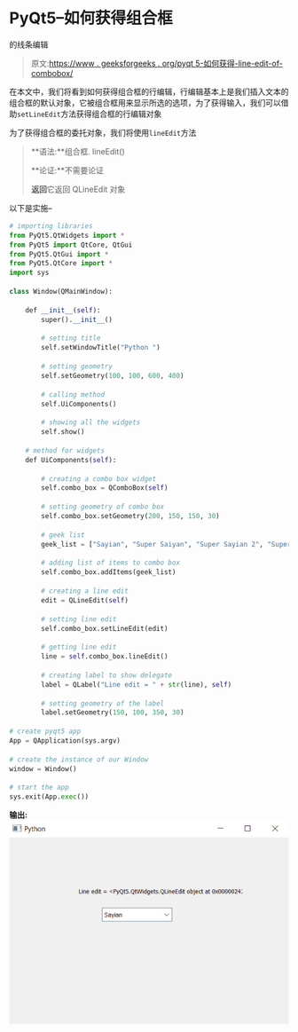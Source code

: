 # PyQt5–如何获得组合框

的线条编辑

> 原文:[https://www . geeksforgeeks . org/pyqt 5-如何获得-line-edit-of-combobox/](https://www.geeksforgeeks.org/pyqt5-how-to-get-line-edit-of-combobox/)

在本文中，我们将看到如何获得组合框的行编辑，行编辑基本上是我们插入文本的组合框的默认对象，它被组合框用来显示所选的选项，为了获得输入，我们可以借助`setLineEdit`方法获得组合框的行编辑对象

为了获得组合框的委托对象，我们将使用`lineEdit`方法

> **语法:**组合框. lineEdit()
> 
> **论证:**不需要论证
> 
> **返回**它返回 QLineEdit 对象

以下是实施–

```py
# importing libraries
from PyQt5.QtWidgets import * 
from PyQt5 import QtCore, QtGui
from PyQt5.QtGui import * 
from PyQt5.QtCore import * 
import sys

class Window(QMainWindow):

    def __init__(self):
        super().__init__()

        # setting title
        self.setWindowTitle("Python ")

        # setting geometry
        self.setGeometry(100, 100, 600, 400)

        # calling method
        self.UiComponents()

        # showing all the widgets
        self.show()

    # method for widgets
    def UiComponents(self):

        # creating a combo box widget
        self.combo_box = QComboBox(self)

        # setting geometry of combo box
        self.combo_box.setGeometry(200, 150, 150, 30)

        # geek list
        geek_list = ["Sayian", "Super Saiyan", "Super Sayian 2", "Super Sayian B"]

        # adding list of items to combo box
        self.combo_box.addItems(geek_list)

        # creating a line edit
        edit = QLineEdit(self)

        # setting line edit
        self.combo_box.setLineEdit(edit)

        # getting line edit
        line = self.combo_box.lineEdit()

        # creating label to show delegate
        label = QLabel("Line edit = " + str(line), self)

        # setting geometry of the label
        label.setGeometry(150, 100, 350, 30)

# create pyqt5 app
App = QApplication(sys.argv)

# create the instance of our Window
window = Window()

# start the app
sys.exit(App.exec())
```

**输出:**
![](img/6b83b0107865a5a58207259c3a71f6f9.png)